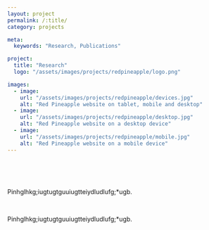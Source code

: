 ```yaml
---
layout: project
permalink: /:title/
category: projects

meta:
  keywords: "Research, Publications"

project:
  title: "Research"
  logo: "/assets/images/projects/redpineapple/logo.png"

images:
  - image:
    url: "/assets/images/projects/redpineapple/devices.jpg"
    alt: "Red Pineapple website on tablet, mobile and desktop"
  - image:
    url: "/assets/images/projects/redpineapple/desktop.jpg"
    alt: "Red Pineapple website on a desktop device"
  - image:
    url: "/assets/images/projects/redpineapple/mobile.jpg"
    alt: "Red Pineapple website on a mobile device"
---
```

<p style="padding-top:50px">

<p>Pinhglhkg;iugtugtguuiugtteiydludlufg;*ugb.</p>
<br>
<p>Pinhglhkg;iugtugtguuiugtteiydludlufg;*ugb.</p>
